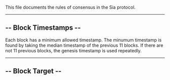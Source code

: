This file documents the rules of consensus in the Sia protocol.

----------------------
-- Block Timestamps --
----------------------

Each block has a minimum allowed timestamp. The minumum timestamp is found by
taking the median timestamp of the previous 11 blocks. If there are not 11
previous blocks, the genesis timestamp is used repeatedly.

------------------
-- Block Target --
------------------
